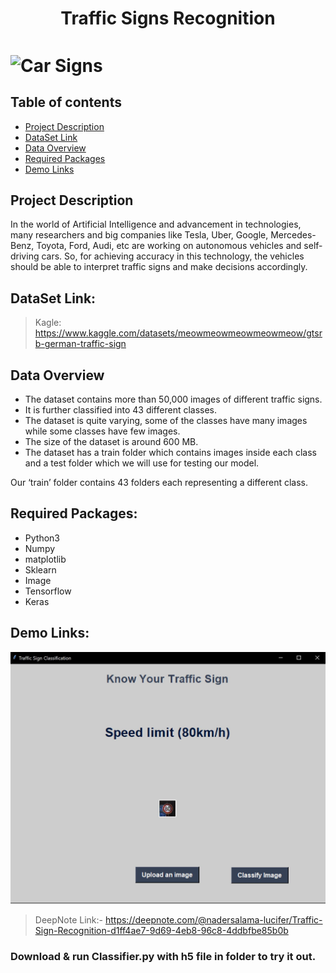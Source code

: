 <h1 align="center"> Traffic Signs Recognition <h1/>
<p><img src="https://miro.medium.com/max/1400/1*cedXXFQKOjUhzr7JWHKRmQ.gif" alt="Car Signs" align="center"></p>


## Table of contents
- [Project Description](#Description)
- [DataSet Link](#DataLink)
- [Data Overview](#Data_Overview)
- [Required Packages](#Packages)
- [Demo Links](#Demo)

## Project Description
In the world of Artificial Intelligence and advancement in technologies, many researchers and big companies like Tesla, Uber, Google, Mercedes-Benz, Toyota, Ford, Audi, etc are working on autonomous vehicles and self-driving cars. So, for achieving accuracy in this technology, the vehicles should be able to interpret traffic signs and make decisions accordingly.

## DataSet Link:
> Kagle: https://www.kaggle.com/datasets/meowmeowmeowmeowmeow/gtsrb-german-traffic-sign


## Data Overview
- The dataset contains more than 50,000 images of different traffic signs. 
- It is further classified into 43 different classes. 
- The dataset is quite varying, some of the classes have many images while some classes have few images. 
- The size of the dataset is around 600 MB. 
- The dataset has a train folder which contains images inside each class and a test folder which we will use for testing our model.

<p> 
Our ‘train’ folder contains 43 folders each representing a different class. 
<p/>


## Required Packages:

- Python3
- Numpy
- matplotlib
- Sklearn
- Image
- Tensorflow
- Keras

## Demo Links:

![Application Showcase](Test.JPG)

> DeepNote Link:- https://deepnote.com/@nadersalama-lucifer/Traffic-Sign-Recognition-d1ff4ae7-9d69-4eb8-96c8-4ddbfbe85b0b

### Download & run __Classifier.py with h5 file in folder__ to try it out.